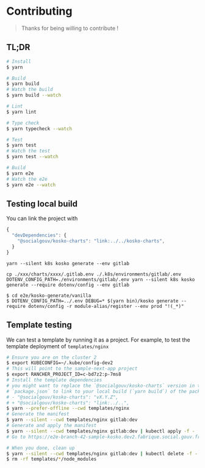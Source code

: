 # Contributing

> Thanks for being willing to contribute !

## TL;DR

```sh
# Install
$ yarn

# Build
$ yarn build
# Watch the build
$ yarn build --watch

# Lint
$ yarn lint

# Type check
$ yarn typecheck --watch

# Test
$ yarn test
# Watch the test
$ yarn test --watch

# Build
$ yarn e2e
# Watch the e2e
$ yarn e2e --watch
```

## Testing local build

You can link the project with

```js
{
  "devDependencies": {
    "@socialgouv/kosko-charts": "link:../../kosko-charts",
  }
}
```

```
yarn --silent k8s kosko generate --env gitlab

cp ./xxx/charts/xxxx/.gitlab.env ./.k8s/environments/gitlab/.env
DOTENV_CONFIG_PATH=./environments/gitlab/.env yarn --silent k8s kosko generate --require dotenv/config --env gitlab

$ cd e2e/kosko-generate/vanilla
$ DOTENV_CONFIG_PATH=../.env DEBUG=* $(yarn bin)/kosko generate --require dotenv/config -r module-alias/register --env prod "!(_*)"
```

## Template testing

We can test a template by running it as a project.
For example, to test the template deployment of `templates/nginx`

```sh
# Ensure you are on the cluster 2
$ export KUBECONFIG=~/.kube/config-dev2
# This will point to the sample-next-app project
$ export RANCHER_PROJECT_ID=c-bd7z2:p-7ms8
# Install the template dependencies
# you might want to replace the `@socialgouv/kosko-charts` version in the tempalte
# `package.json` to link to your local build (`yarn build`) of the package
# - "@socialgouv/kosko-charts": "vX.Y.Z",
# + "@socialgouv/kosko-charts": "link:../..",
$ yarn --prefer-offline --cwd templates/nginx
# Generate the manifest
$ yarn --silent --cwd templates/nginx gitlab:dev
# Generate and apply the manifest
$ yarn --silent --cwd templates/nginx gitlab:dev | kubectl apply -f -
# Go to https://e2e-branch-42-sample-kosko.dev2.fabrique.social.gouv.fr ?

# When you done, clean up
$ yarn --silent --cwd templates/nginx gitlab:dev | kubectl delete -f -
$ rm -rf templates/*/node_modules
```
